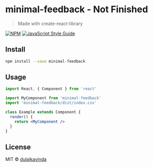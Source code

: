 # minimal-feedback  - Not Finished

> Made with create-react-library

[![NPM](https://img.shields.io/npm/v/minimal-feedback.svg)](https://www.npmjs.com/package/minimal-feedback) [![JavaScript Style Guide](https://img.shields.io/badge/code_style-standard-brightgreen.svg)](https://standardjs.com)

## Install

```bash
npm install --save minimal-feedback
```

## Usage

```jsx
import React, { Component } from 'react'

import MyComponent from 'minimal-feedback'
import 'minimal-feedback/dist/index.css'

class Example extends Component {
  render() {
    return <MyComponent />
  }
}
```

## License

MIT © [dulajkavinda](https://github.com/dulajkavinda)
